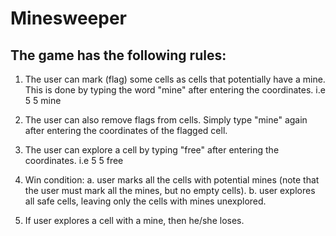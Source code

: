 # Minesweeper

## The game has the following rules:

1. The user can mark (flag) some cells as cells that potentially have a mine. 
This is done by typing the word "mine" after entering the coordinates. i.e 5 5 mine

2. The user can also remove flags from cells. Simply type "mine" again after entering the coordinates of the flagged cell.

3. The user can explore a cell by typing "free" after entering the coordinates. i.e 5 5 free

4. Win condition:
    a. user marks all the cells with potential mines (note that the user must mark all the mines, but no empty cells).
    b. user explores all safe cells, leaving only the cells with mines unexplored.

5. If user explores a cell with a mine, then he/she loses.
